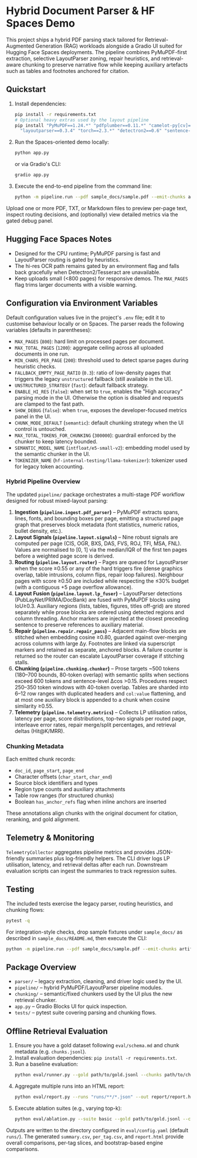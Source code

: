 # Hybrid Document Parser & HF Spaces Demo

This project ships a hybrid PDF parsing stack tailored for Retrieval-Augmented Generation (RAG) workloads alongside a Gradio UI
suited for Hugging Face Spaces deployments. The pipeline combines PyMuPDF-first extraction, selective LayoutParser zoning, repair
heuristics, and retrieval-aware chunking to preserve narrative flow while keeping auxiliary artefacts such as tables and footnotes
anchored for citation.

## Quickstart

1. Install dependencies:
   ```bash
   pip install -r requirements.txt
   # Optional heavy extras used by the layout pipeline
   pip install "PyMuPDF==1.24.*" "pdfplumber==0.11.*" "camelot-py[cv]==0.11.*" "ocrmypdf==16.*" \
     "layoutparser==0.3.4" "torch==2.3.*" "detectron2==0.6" "sentence-transformers==2.7.*" rapidfuzz==3.* scikit-image
   ```
2. Run the Spaces-oriented demo locally:
   ```bash
   python app.py
   ```
   or via Gradio's CLI:
   ```bash
   gradio app.py
   ```
3. Execute the end-to-end pipeline from the command line:
   ```bash
   python -m pipeline.run --pdf sample_docs/sample.pdf --emit-chunks artifacts/sample_chunks.jsonl
   ```

Upload one or more PDF, TXT, or Markdown files to preview per-page text, inspect routing decisions, and (optionally) view detailed
metrics via the gated debug panel.

## Hugging Face Spaces Notes

- Designed for the CPU runtime; PyMuPDF parsing is fast and LayoutParser routing is gated by heuristics.
- The hi-res OCR path remains gated by an environment flag and falls back gracefully when Detectron2/Tesseract are unavailable.
- Keep uploads small (<800 pages) for responsive demos. The `MAX_PAGES` flag trims larger documents with a visible warning.

## Configuration via Environment Variables

Default configuration values live in the project's `.env` file; edit it to customise behaviour locally or on Spaces. The parser
reads the following variables (defaults in parentheses):

- `MAX_PAGES` (`800`): hard limit on processed pages per document.
- `MAX_TOTAL_PAGES` (`1200`): aggregate ceiling across all uploaded documents in one run.
- `MIN_CHARS_PER_PAGE` (`200`): threshold used to detect sparse pages during heuristic checks.
- `FALLBACK_EMPTY_PAGE_RATIO` (`0.3`): ratio of low-density pages that triggers the legacy `unstructured` fallback (still
  available in the UI).
- `UNSTRUCTURED_STRATEGY` (`fast`): default fallback strategy.
- `ENABLE_HI_RES` (`false`): when set to `true`, enables the "High accuracy" parsing mode in the UI. Otherwise the option is
  disabled and requests are clamped to the fast path.
- `SHOW_DEBUG` (`false`): when `true`, exposes the developer-focused metrics panel in the UI.
- `CHUNK_MODE_DEFAULT` (`semantic`): default chunking strategy when the UI control is untouched.
- `MAX_TOTAL_TOKENS_FOR_CHUNKING` (`300000`): guardrail enforced by the chunker to keep latency bounded.
- `SEMANTIC_MODEL_NAME` (`intfloat/e5-small-v2`): embedding model used by the semantic chunker in the UI.
- `TOKENIZER_NAME` (`hf-internal-testing/llama-tokenizer`): tokenizer used for legacy token accounting.

### Hybrid Pipeline Overview

The updated `pipeline/` package orchestrates a multi-stage PDF workflow designed for robust mixed-layout parsing:

1. **Ingestion (`pipeline.ingest.pdf_parser`)** – PyMuPDF extracts spans, lines, fonts, and bounding boxes per page, emitting a
   structured page graph that preserves block metadata (font statistics, numeric ratios, bullet density, etc.).
2. **Layout Signals (`pipeline.layout.signals`)** – Nine robust signals are computed per page (CIS, OGR, BXS, DAS, FVS, ROJ, TFI,
   MSA, FNL). Values are normalised to [0, 1] via the median/IQR of the first ten pages before a weighted page score is derived.
3. **Routing (`pipeline.layout.router`)** – Pages are queued for LayoutParser when the score ≥0.55 or any of the hard triggers
   fire (dense graphics overlap, table intrusions, column flips, repair loop failures). Neighbour pages with score ≥0.50 are
   included while respecting the ≤30% budget (with a contiguous +5 page overflow allowance).
4. **Layout Fusion (`pipeline.layout.lp_fuser`)** – LayoutParser detections (PubLayNet/PRIMA/DocBank) are fused with PyMuPDF
   blocks using IoU≥0.3. Auxiliary regions (lists, tables, figures, titles off-grid) are stored separately while prose blocks are
   ordered using detected regions and column threading. Anchor markers are injected at the closest preceding sentence to preserve
   references to auxiliary material.
5. **Repair (`pipeline.repair.repair_pass`)** – Adjacent main-flow blocks are stitched when embedding cosine ≥0.80, guarded
   against over-merging across columns with large Δy. Footnotes are linked via superscript markers and retained as separate,
   anchored blocks. A failure counter is returned so the router can escalate LayoutParser coverage if stitching stalls.
6. **Chunking (`pipeline.chunking.chunker`)** – Prose targets ~500 tokens (180–700 bounds, 80-token overlap) with semantic splits
   when sections exceed 600 tokens and sentence-level Δcos >0.15. Procedures respect 250–350 token windows with 40-token overlap.
   Tables are sharded into 6–12 row ranges with duplicated headers and `col:value` flattening, and at most one auxiliary block is
   appended to a chunk when cosine similarity ≥0.55.
7. **Telemetry (`pipeline.telemetry.metrics`)** – Collects LP utilisation ratios, latency per page, score distributions, top-two
   signals per routed page, interleave error rates, repair merge/split percentages, and retrieval deltas (Hit@K/MRR).

### Chunking Metadata

Each emitted chunk records:

- `doc_id`, `page_start`, `page_end`
- Character offsets (`char_start`, `char_end`)
- Source block identifiers and types
- Region type counts and auxiliary attachments
- Table row ranges (for structured chunks)
- Boolean `has_anchor_refs` flag when inline anchors are inserted

These annotations align chunks with the original document for citation, reranking, and gold alignment.

## Telemetry & Monitoring

`TelemetryCollector` aggregates pipeline metrics and provides JSON-friendly summaries plus log-friendly helpers. The CLI driver
logs LP utilisation, latency, and retrieval deltas after each run. Downstream evaluation scripts can ingest the summaries to track
regression suites.

## Testing

The included tests exercise the legacy parser, routing heuristics, and chunking flows:

```bash
pytest -q
```

For integration-style checks, drop sample fixtures under `sample_docs/` as described in `sample_docs/README.md`, then execute the
CLI:

```bash
python -m pipeline.run --pdf sample_docs/sample.pdf --emit-chunks artifacts/sample_chunks.jsonl
```

## Package Overview

- `parser/` – legacy extraction, cleaning, and driver logic used by the UI.
- `pipeline/` – hybrid PyMuPDF/LayoutParser pipeline modules.
- `chunking/` – semantic/fixed chunkers used by the UI plus the new retrieval chunker.
- `app.py` – Gradio Blocks UI for quick inspection.
- `tests/` – pytest suite covering parsing and chunking flows.

## Offline Retrieval Evaluation

1. Ensure you have a gold dataset following `eval/schema.md` and chunk metadata (e.g. `chunks.jsonl`).
2. Install evaluation dependencies: `pip install -r requirements.txt`.
3. Run a baseline evaluation:
   ```bash
   python eval/runner.py --gold path/to/gold.jsonl --chunks path/to/chunks.jsonl --engine all --config eval/config.yaml
   ```
4. Aggregate multiple runs into an HTML report:
   ```bash
   python eval/report.py --runs "runs/**/*.json" --out report/report.html
   ```
5. Execute ablation suites (e.g., varying top-k):
   ```bash
   python eval/ablation.py --suite basic --gold path/to/gold.jsonl --chunks path/to/chunks.jsonl
   ```

Outputs are written to the directory configured in `eval/config.yaml` (default `runs/`). The generated `summary.csv`,
`per_tag.csv`, and `report.html` provide overall comparisons, per-tag slices, and bootstrap-based engine comparisons.
